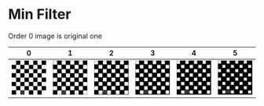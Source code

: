 # Min Filter

Order 0 image is original one

0 | 1 | 2 | 3 | 4 | 5
--- | --- | --- | --- | --- | ---
![sample_image](../examples/sample.jpg) | ![order_1_MinFiltered](../examples/order_1_MinFiltered.jpg) | ![order_2_MinFiltered](../examples/order_2_MinFiltered.jpg) | ![order_3_MinFiltered](../examples/order_3_MinFiltered.jpg) | ![order_4_MinFiltered](../examples/order_4_MinFiltered.jpg) | ![order_5_MinFiltered](../examples/order_5_MinFiltered.jpg)
